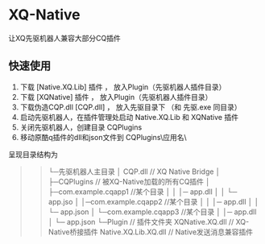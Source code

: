 # XQ-Native
让XQ先驱机器人兼容大部分CQ插件

## 快速使用

1. 下载 [Native.XQ.Lib] 插件 ， 放入Plugin（先驱机器人插件目录）
2. 下载 [XQNative] 插件 ， 放入Plugin（先驱机器人插件目录）
3. 下载伪造CQP.dll [CQP.dll] ， 放入先驱目录下 （和 先驱.exe 同目录）
4. 启动先驱机器人，在插件管理处启动 Native.XQ.Lib 和 XQNative 插件
5. 关闭先驱机器人，创建目录 CQPlugins 
5. 移动原酷q插件的dll和json文件到   CQPlugins\应用名\ 

呈现目录结构为

>> └─先驱机器人主目录
>>     │  CQP.dll // XQ Native Bridge
>>     │
>>     ├─CQPlugins // 被XQ-Native加载的所有CQ插件
>>     │      ├─com.example.cqapp1 //某个目录
>>     │      │        │─ app.dll
>>     │      │        └─ app.jso
>>     │      │─com.example.cqapp2 //某个目录
>>     │      │        │─ app.dll
>>     │      │        └─ app.json
>>     │      └─com.example.cqapp3 //某个目录
>>     │               │─ app.dll
>>     │               └─ app.json
>>     └─Plugin // 插件文件夹
>>             XQNative.XQ.dll // XQ-Native桥接插件
>>             Native.XQ.Lib.XQ.dll // Native发送消息兼容插件
